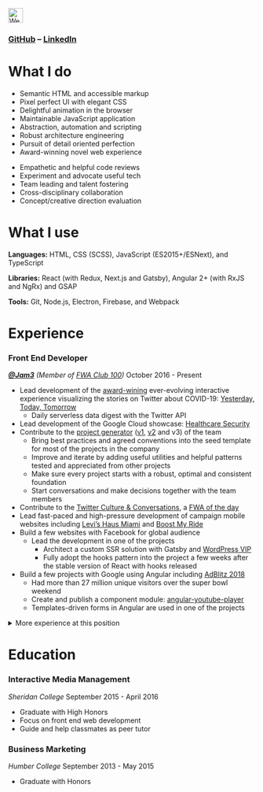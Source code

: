 <a href="https://dev.to/li">
  <img src="https://d2fltix0v2e0sb.cloudfront.net/dev-badge.svg" alt="Wenchen Li (Neo)'s DEV Profile" height="30" width="30">
</a>

### [GitHub](https://github.com/neo) – [LinkedIn](https://www.linkedin.com/in/wenchen-li/)

# What I do

- Semantic HTML and accessible markup
- Pixel perfect UI with elegant CSS
- Delightful animation in the browser
- Maintainable JavaScript application
- Abstraction, automation and scripting
- Robust architecture engineering
- Pursuit of detail oriented perfection
- Award-winning novel web experience

<!-- "soft skills" -->

- Empathetic and helpful code reviews
- Experiment and advocate useful tech
- Team leading and talent fostering
- Cross-disciplinary collaboration
- Concept/creative direction evaluation

# What I use

__Languages:__ HTML, CSS (SCSS), JavaScript (ES2015+/ESNext), and TypeScript

__Libraries:__ React (with Redux, Next.js and Gatsby), Angular 2+ (with RxJS and NgRx) and GSAP

__Tools:__ Git, Node.js, Electron, Firebase, and Webpack

# Experience

### Front End Developer

___[@Jam3]__ (Member of [FWA Club 100])_
October 2016 - Present

- Lead development of the [award-wining](https://thefwa.com/cases/yesterday-today-tomorrow) ever-evolving interactive experience visualizing the stories on Twitter about COVID-19: [Yesterday, Today, Tomorrow]
  - Daily serverless data digest with the Twitter API
- Lead development of the Google Cloud showcase: [Healthcare Security]
- Contribute to the [project generator] ([v1], [v2] and v3) of the team
  - Bring best practices and agreed conventions into the seed template for most of the projects in the company
  - Improve and iterate by adding useful utilities and helpful patterns tested and appreciated from other projects
  - Make sure every project starts with a robust, optimal and consistent foundation
  - Start conversations and make decisions together with the team members
- Contribute to the [Twitter Culture & Conversations], a [FWA of the day]
- Lead fast-paced and high-pressure development of campaign mobile websites including [Levi’s Haus Miami] and [Boost My Ride]
- Build a few websites with Facebook for global audience
  - Lead the development in one of the projects
    - Architect a custom SSR solution with Gatsby and [WordPress VIP]
    - Fully adopt the hooks pattern into the project a few weeks after the stable version of React with hooks released
- Build a few projects with Google using Angular including [AdBlitz 2018]
  - Had more than 27 million unique visitors over the super bowl weekend
  - Create and publish a component module: [angular-youtube-player]
  - Templates-driven forms in Angular are used in one of the projects

<details>
<summary>More experience at this position</summary>

- Build [Success Academy Education Institute]
  - Create and publish a reusable UI component: [React Slot Machine Button]
  - Use many lines of regular expression to parse the HTML output from a WYSIWYG CMS and then reassemble to the desire structure
- Build [Oreo Space Dunk]
  - Encode motion graphic assets to optimized video formats balancing creative and performance needs
  - Help implementing a static localization system to make the global campaign available in 9 languages
  - Help using machine learning to train and recognize the cookie on client side (in 2016)
</details>

# Education

### Interactive Media Management

_Sheridan College_
September 2015 - April 2016

* Graduate with High Honors
* Focus on front end web development
* Guide and help classmates as peer tutor

### Business Marketing

_Humber College_
September 2013 - May 2015

* Graduate with Honors

[@Jam3]: https://github.com/Jam3
[FWA Club 100]: https://thefwa.com/news/fwa-club-100-welcomes-jam3
[Yesterday, Today, Tomorrow]: https://www.nfb.ca/interactive/yesterday
[Healthcare Security]: https://showcase.withgoogle.com/healthcare-security/ "Explore our Healthcare-Grade Secure Cloud"
[Twitter Culture & Conversations]: https://marketing.twitter.com/na/en/culture-and-conversations#/
[FWA of the day]: https://thefwa.com/cases/twitter-culture-conversations
[Levi’s Haus Miami]: http://strategyonline.ca/2019/12/12/tech-in-action-levis-automates-product-drops-and-pick-ups/
[Boost My Ride]: http://strategyonline.ca/2019/10/03/adidas-turns-transit-passes-into-scratch-cards-with-ar/
[Wordpress VIP]: https://wpvip.com/partner/jam3/
[AdBlitz 2018]: https://youtube.googleblog.com/2018/02/thats-wrap-see-you-in-atlanta-in-2019.html
[angular-youtube-player]: https://www.npmjs.com/package/angular-youtube-player
[Success Academy Education Institute]: https://www.successacademies.org/edinstitute/
[React Slot Machine Button]: https://github.com/Jam3/slot-machine-button
[project generator]: https://github.com/Jam3/nyg-nextjs
[v2]: https://github.com/Jam3/nyg-jam3
[v1]: https://github.com/Jam3/generator-jam3
[Oreo Space Dunk]: https://agency.googleblog.com/2017/02/google-agency-blog-oreo-dunk-challenge.html
